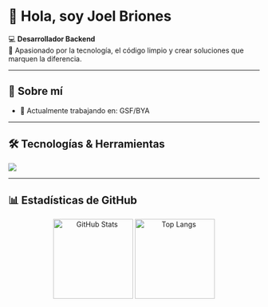 # 👋 Hola, soy Joel Briones

💻 **Desarrollador Backend**  
🚀 Apasionado por la tecnología, el código limpio y crear soluciones que marquen la diferencia.  

---

## 🌟 Sobre mí
- 🔭 Actualmente trabajando en: GSF/BYA


 

---

## 🛠️ Tecnologías & Herramientas
<p align="left">
  <img src="https://skillicons.dev/icons?i=js,ts,react,nodejs,express,python,django,java,spring,postgres,mysql,mongodb,redis,docker,git,github,linux,vscode&perline=9" />
</p>

---

## 📊 Estadísticas de GitHub
<p align="center">
  <img src="https://github-readme-stats.vercel.app/api?username=joel-briones-B-Low&show_icons=true&theme=tokyonight" alt="GitHub Stats" height="160"/>
  <img src="https://github-readme-stats.vercel.app/api/top-langs/?username=joel_briones&layout=compact&theme=tokyonight" alt="Top Langs" height="160"/>
</p>
